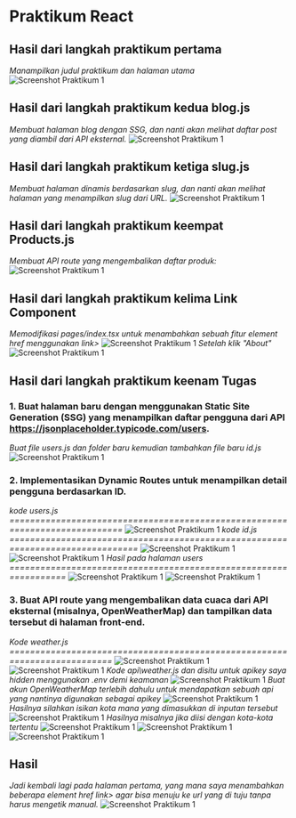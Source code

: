 # Praktikum React

## Hasil dari langkah praktikum pertama
*Manampilkan judul praktikum dan halaman utama*
![Screenshot Praktikum 1](./SS/satu.png)

## Hasil dari langkah praktikum kedua blog.js
*Membuat halaman blog dengan SSG, dan nanti akan melihat daftar post yang diambil dari API eksternal.*
![Screenshot Praktikum 1](./SS/dua.png)

## Hasil dari langkah praktikum ketiga slug.js
*Membuat halaman dinamis berdasarkan slug, dan nanti akan melihat halaman yang menampilkan slug dari URL.*
![Screenshot Praktikum 1](./SS/tiga.png)

## Hasil dari langkah praktikum keempat Products.js
*Membuat API route yang mengembalikan daftar produk:*
![Screenshot Praktikum 1](./SS/empat.png)

## Hasil dari langkah praktikum kelima Link Component
*Memodifikasi pages/index.tsx untuk menambahkan sebuah fitur element href menggunakan link>*
![Screenshot Praktikum 1](./SS/lima.png)
*Setelah klik "About"*
![Screenshot Praktikum 1](./SS/lima2.png)

## Hasil dari langkah praktikum keenam Tugas
### 1. Buat halaman baru dengan menggunakan Static Site Generation (SSG) yang menampilkan daftar pengguna dari API https://jsonplaceholder.typicode.com/users.
*Buat file users.js dan folder baru kemudian tambahkan file baru id.js*
![Screenshot Praktikum 1](./SS/tugas1.png)

### 2. Implementasikan Dynamic Routes untuk menampilkan detail pengguna berdasarkan ID.
*kode users.js ============================================================================*
![Screenshot Praktikum 1](./SS/tugas1_1.png)
*kode id.js ===============================================================================*
![Screenshot Praktikum 1](./SS/tugas1_2.png)
![Screenshot Praktikum 1](./SS/tugas1_3.png)
*Hasil pada halaman users =================================================================*
![Screenshot Praktikum 1](./SS/tugas1_4.png)
![Screenshot Praktikum 1](./SS/tugas1_5.png)


### 3. Buat API route yang mengembalikan data cuaca dari API eksternal (misalnya, OpenWeatherMap) dan tampilkan data tersebut di halaman front-end.
*Kode weather.js ==========================================================================*
![Screenshot Praktikum 1](./SS/tugas2_1.png)
![Screenshot Praktikum 1](./SS/tugas2_2.png)
*Kode api\weather.js dan disitu untuk apikey saya hidden menggunakan .env demi keamanan*
![Screenshot Praktikum 1](./SS/tugas2_3.png)
*Buat akun OpenWeatherMap terlebih dahulu untuk mendapatkan sebuah api yang nantinya digunakan sebagai apikey*
![Screenshot Praktikum 1](./SS/tugas2_4.png)
*Hasilnya silahkan isikan kota mana yang dimasukkan di inputan tersebut*
![Screenshot Praktikum 1](./SS/tugas2_5.png)
*Hasilnya misalnya jika diisi dengan kota-kota tertentu*
![Screenshot Praktikum 1](./SS/tugas2_6.png)
![Screenshot Praktikum 1](./SS/tugas2_7.png)
![Screenshot Praktikum 1](./SS/tugas2_8.png)

## Hasil
*Jadi kembali lagi pada halaman pertama, yang mana saya menambahkan beberapa element href link> agar bisa menuju ke url yang di tuju tanpa harus mengetik manual.*
![Screenshot Praktikum 1](./SS/hasil.png)